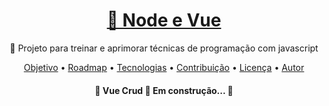 <h1 align="center">
    <a href="https://pt-br.reactjs.org/">🔗 Node e Vue</a>
</h1>
<p align="center">🚀 Projeto para treinar e aprimorar técnicas de programação com javascript</p>

<p align="center">
 <a href="#objetivo">Objetivo</a> •
 <a href="#roadmap">Roadmap</a> • 
 <a href="#tecnologias">Tecnologias</a> • 
 <a href="#contribuicao">Contribuição</a> • 
 <a href="#licenc-a">Licença</a> • 
 <a href="#autor">Autor</a>
</p>

<h4 align="center"> 
	🚧  Vue Crud 🚀 Em construção...  🚧
</h4>
